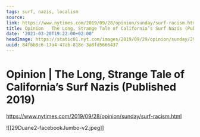 ```yaml
---
tags: surf, nazis, localism
source:
link: https://www.nytimes.com/2019/09/28/opinion/sunday/surf-racism.html
title: Opinion   The Long, Strange Tale of California’s Surf Nazis (Published 2019)
date: '2021-03-20T19:22:00+02:00'
headImage: https://static01.nyt.com/images/2019/09/29/opinion/sunday/29Duane2/29Duane2-facebookJumbo-v2.jpg?year=2019&h=549&w=1050&s=491ee9ae980b607bb47cb5b21c5d5ca448910557860822400c2c25f5d7bfa86e&k=ZQJBKqZ0VN
uuid: 84fbb8c6-17a4-47ab-818e-3a8fd5666437
---
```


# Opinion | The Long, Strange Tale of California’s Surf Nazis (Published 2019)
https://www.nytimes.com/2019/09/28/opinion/sunday/surf-racism.html

![[29Duane2-facebookJumbo-v2.jpeg]]
